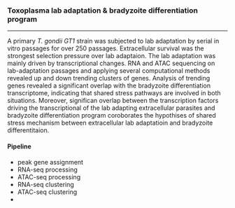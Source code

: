 ### Toxoplasma lab adaptation & bradyzoite differentiation program 

***
A primary *T. gondii GT1* strain was subjected to lab adaptation by serial in vitro passages for over 250 passages. Extracellular survival was the strongest selection pressure over lab adaptaion. The lab adaptation was mainly driven by transcriptional changes. RNA and ATAC sequencing on lab-adaptation passages and applying several computational methods revealed up and down trending clusters of genes. Analysis of trending genes revealed a significant overlap with the bradyzoite differentiation transcriptome, indicating that shared stress pathways are involved in both situations. Moreover, significan overlap between the transcription factors driving the transcriptional of the lab adapting extracellular parasites and bradyzoite differentiation program coroborates the hypothises of shared stress mechanism between extracellular lab adaptatioin and bradyzoite differentitaion. 

#### Pipeline

* peak gene assignment
* RNA-seq processing 
* ATAC-seq processing
* RNA-seq clustering
* ATAC-seq clustering
* 
